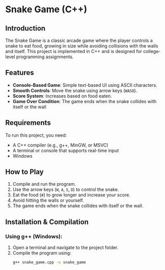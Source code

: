 # Snake Game (C++)

## Introduction
The Snake Game is a classic arcade game where the player controls a snake to eat food, growing in size while avoiding collisions with the walls and itself. This project is implemented in C++ and is designed for college-level programming assignments.

## Features
- **Console-Based Game**: Simple text-based UI using ASCII characters.
- **Smooth Controls**: Move the snake using arrow keys (`WASD`).
- **Score System**: Increases based on food eaten.
- **Game Over Condition**: The game ends when the snake collides with itself or the wall


## Requirements
To run this project, you need:
- A C++ compiler (e.g., g++, MinGW, or MSVC)
- A terminal or console that supports real-time input
- Windows

## How to Play
1. Compile and run the program.
2. Use the arrow keys (`W`, `A`, `S`, `D`)  to control the snake.
3. Eat the food (`#`) to grow longer and increase your score.
4. Avoid hitting the walls or yourself.
5. The game ends when the snake collides with itself or the wall.


## Installation & Compilation
### Using g++ (Windows):
1. Open a terminal and navigate to the project folder.
2. Compile the program using:
   ```sh
   g++ snake_game.cpp -o snake_game
